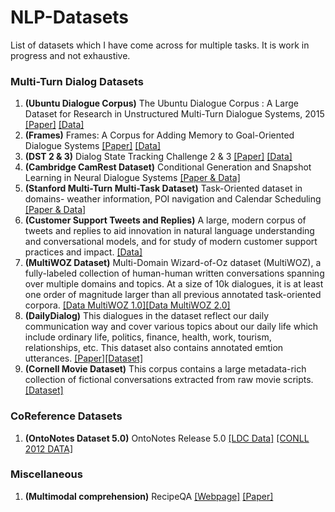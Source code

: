 # NLP-Datasets
List of datasets which I have come across for multiple tasks. It is work in progress and not exhaustive.

### Multi-Turn Dialog Datasets
1. **(Ubuntu Dialogue Corpus)** The Ubuntu Dialogue Corpus : A Large Dataset for Research in Unstructured Multi-Turn Dialogue Systems, 2015 [[Paper]](https://arxiv.org/abs/1506.08909) [[Data]](https://github.com/rkadlec/ubuntu-ranking-dataset-creator)
2. **(Frames)** Frames: A Corpus for Adding Memory to Goal-Oriented Dialogue Systems [[Paper]](https://arxiv.org/abs/1704.00057) [[Data]](https://datasets.maluuba.com/Frames/dl)
3. **(DST 2 & 3)** Dialog State Tracking Challenge 2 & 3 [[Paper]](http://camdial.org/~mh521/dstc/downloads/handbook.pdf) [[Data]](http://camdial.org/~mh521/dstc/)
4. **(Cambridge CamRest Dataset)** Conditional Generation and Snapshot Learning in Neural Dialogue Systems [[Paper & Data]](https://www.repository.cam.ac.uk/handle/1810/260970)
5. **(Stanford Multi-Turn Multi-Task Dataset)** Task-Oriented dataset in domains- weather information, POI navigation and Calendar Scheduling [[Paper & Data]](https://nlp.stanford.edu/blog/a-new-multi-turn-multi-domain-task-oriented-dialogue-dataset/)
6. **(Customer Support Tweets and Replies)**  A large, modern corpus of tweets and replies to aid innovation in natural language understanding and conversational models, and for study of modern customer support practices and impact. [[Data]](https://www.kaggle.com/thoughtvector/customer-support-on-twitter)
7. **(MultiWOZ Dataset)** Multi-Domain Wizard-of-Oz dataset (MultiWOZ), a fully-labeled collection of human-human written conversations spanning over multiple domains and topics. At a size of 10k dialogues, it is at least one order of magnitude larger than all previous annotated task-oriented corpora. [[Data MultiWOZ 1.0]](https://www.repository.cam.ac.uk/handle/1810/278720)[[Data MultiWOZ 2.0]](https://www.repository.cam.ac.uk/handle/1810/280608)
8. **(DailyDialog)** This dialogues in the dataset reflect our daily communication way and cover various topics
about our daily life which include ordinary life, politics, finance, health, work, tourism, relationships, etc. This dataset also contains annotated emtion utterances. [[Paper]](http://www.aclweb.org/anthology/I17-1099)[[Dataset]](https://aclanthology.info/papers/I17-1099/i17-1099)
9. **(Cornell Movie Dataset)** This corpus contains a large metadata-rich collection of fictional conversations extracted from raw movie scripts. [[Dataset]](http://www.cs.cornell.edu/~cristian/Cornell_Movie-Dialogs_Corpus.html)

### CoReference Datasets
1. **(OntoNotes Dataset 5.0)** OntoNotes Release 5.0 [[LDC Data]](https://catalog.ldc.upenn.edu/ldc2013t19) [[CONLL 2012 DATA]](http://conll.cemantix.org/2012/data.html)

### Miscellaneous
1. **(Multimodal comprehension)** RecipeQA [[Webpage]](https://hucvl.github.io/recipeqa/) [[Paper]](https://arxiv.org/pdf/1809.00812.pdf)
